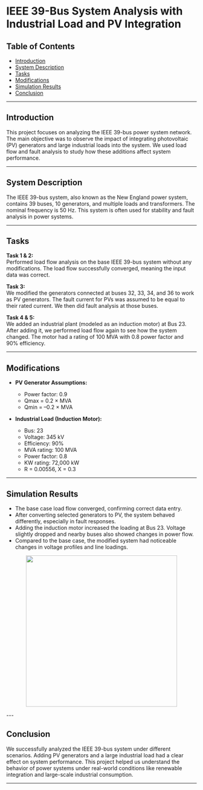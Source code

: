 #  IEEE 39-Bus System Analysis with Industrial Load and PV Integration

## Table of Contents
- [Introduction](#introduction)
- [System Description](#system-description)
- [Tasks](#tasks)
- [Modifications](#modifications)
- [Simulation Results](#simulation-results)
- [Conclusion](#conclusion)


---

## Introduction
This project focuses on analyzing the IEEE 39-bus power system network. The main objective was to observe the impact of integrating photovoltaic (PV) generators and large industrial loads into the system. We used load flow and fault analysis to study how these additions affect system performance.

---

## System Description
The IEEE 39-bus system, also known as the New England power system, contains 39 buses, 10 generators, and multiple loads and transformers. The nominal frequency is 50 Hz. This system is often used for stability and fault analysis in power systems.

---

## Tasks

**Task 1 & 2:**  
Performed load flow analysis on the base IEEE 39-bus system without any modifications. The load flow successfully converged, meaning the input data was correct.

**Task 3:**  
We modified the generators connected at buses 32, 33, 34, and 36 to work as PV generators. The fault current for PVs was assumed to be equal to their rated current. We then did fault analysis at those buses.

**Task 4 & 5:**  
We added an industrial plant (modeled as an induction motor) at Bus 23. After adding it, we performed load flow again to see how the system changed. The motor had a rating of 100 MVA with 0.8 power factor and 90% efficiency.

---

## Modifications

- **PV Generator Assumptions:**  
  - Power factor: 0.9  
  - Qmax = 0.2 × MVA  
  - Qmin = –0.2 × MVA  

- **Industrial Load (Induction Motor):**  
  - Bus: 23  
  - Voltage: 345 kV  
  - Efficiency: 90%  
  - MVA rating: 100 MVA  
  - Power factor: 0.8  
  - KW rating: 72,000 kW  
  - R = 0.00556, X = 0.3  

---

## Simulation Results

- The base case load flow converged, confirming correct data entry.
- After converting selected generators to PV, the system behaved differently, especially in fault responses.
- Adding the induction motor increased the loading at Bus 23. Voltage slightly dropped and nearby buses also showed changes in power flow.
- Compared to the base case, the modified system had noticeable changes in voltage profiles and line loadings.

<p align="center">
<img src="https://github.com/user-attachments/assets/59d272b5-5c53-43a1-87e8-cd5cf16f0c11" width="400">
</p>
---

## Conclusion

We successfully analyzed the IEEE 39-bus system under different scenarios. Adding PV generators and a large industrial load had a clear effect on system performance. This project helped us understand the behavior of power systems under real-world conditions like renewable integration and large-scale industrial consumption.

---
